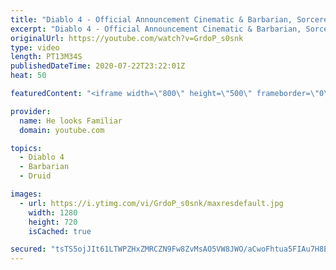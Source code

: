 ```yaml
---
title: "Diablo 4 - Official Announcement Cinematic & Barbarian, Sorcerer & Druid Official Gameplay Reaction"
excerpt: "Diablo 4 - Official Announcement Cinematic & Barbarian, Sorcerer & Druid Official Gameplay Reaction 1.Original:https://youtu.be/0SSYzl9fXOQ 2."
originalUrl: https://youtube.com/watch?v=GrdoP_s0snk
type: video
length: PT13M34S
publishedDateTime: 2020-07-22T23:22:01Z
heat: 50

featuredContent: "<iframe width=\"800\" height=\"500\" frameborder=\"0\" src=\"https://www.youtube.com/embed/GrdoP_s0snk\" allow=\"accelerometer; autoplay; encrypted-media; gyroscope; picture-in-picture\" allowfullscreen></iframe>"

provider:
  name: He looks Familiar
  domain: youtube.com

topics:
  - Diablo 4
  - Barbarian
  - Druid

images:
  - url: https://i.ytimg.com/vi/GrdoP_s0snk/maxresdefault.jpg
    width: 1280
    height: 720
    isCached: true

secured: "tsTS5ojJIt61LTWPZHxZMRCZN9Fw8ZvMsAO5VW8JWO/aCwoFhtua5FIAu7H8E/tg/zA7860j6+1+f8gTsy3meGvN6VIXvzkNSFqat3dI2ehINOEniXCY+HnMG2FH9Te1g8pWsVJ1G4xl2bVLRXRPAxKc+3KTai+xN3MnaGXOumdq8RZog4136dVDKrFT83nOuh+MreukID64r3HJz7mVStFhXjiEnMuWNv73fcXvcJgOaEBL9ijVunmklVJXIWsuUvwjU3YdEs0O1n5XG/4iSjnT0Nu7NzvRu09SV46AQsriZB/RmdDS4TQiyGrURyh/CZ49TZ4EsPWZvjMI76e+Fv/+y6YBP5nnLFCoHnhInZTyNLVfR1ehrG9j9W3vjsUTs6yfTxxQgOnQwZuyuWa5o7M8yh/a+TnVZUrZu47SxP8=;Zkiik+dTT7zdPiywMivQyQ=="
---
```



